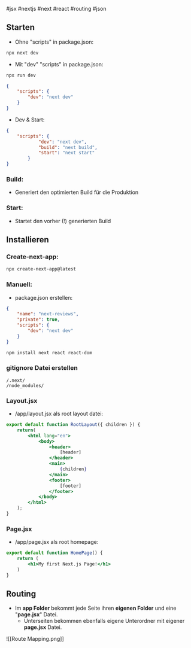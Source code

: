 #jsx #nextjs #next #react #routing #json

## Starten

- Ohne "scripts" in package.json:

```zsh
npx next dev
```

- Mit "dev" "scripts" in package.json:

```zsh
npx run dev
```

``` json
{
	"scripts": {
		"dev": "next dev"
	}
}
```

- Dev & Start:

```json
{
	"scripts": {
			"dev": "next dev",
			"build": "next build",
			"start": "next start"
		}
}
```

### Build:
- Generiert den optimierten Build für die Produktion
### Start:
- Startet den vorher (!) generierten Build

## Installieren

### Create-next-app:

```zsh
npx create-next-app@latest
```

### Manuell: 

- package.json erstellen:

```json
{
	"name": "next-reviews",
	"private": true,
	"scripts": {
		"dev": "next dev"
	}
}

```

```zsh
npm install next react react-dom
```

### gitignore Datei erstellen

```.gitignore
/.next/
/node_modules/
```

### Layout.jsx

- /app/layout.jsx als root layout datei:

```jsx
export default function RootLayout({ children }) {
	return(
		<html lang="en">
			<body>
				<header>
					[header]
				</header>
				<main>
					{children}
				</main>
				<footer>
					[footer]
				</footer>
			</body>
		</html>
	);
}
```

### Page.jsx

- /app/page.jsx als root homepage:

```jsx
export default function HomePage() {
	return (
		<h1>My first Next.js Page!</h1>
	)
}
```

## Routing

- Im **app Folder** bekommt jede Seite ihren **eigenen Folder** und eine "**page.jsx**" Datei.
	- Unterseiten bekommen ebenfalls eigene Unterordner mit eigener **page.jsx** Datei.

![[Route Mapping.png]]

